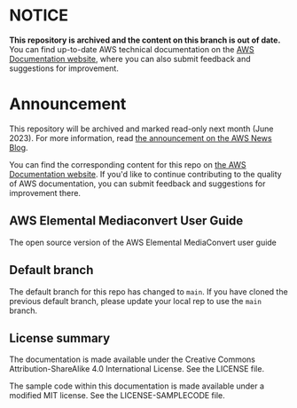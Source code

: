 # NOTICE

**This repository is archived and the content on this branch is out of date.** You can find up-to-date AWS technical documentation on the [AWS Documentation website](https://docs.aws.amazon.com/), where you can also submit feedback and suggestions for improvement.

# Announcement

This repository will be archived and marked read-only next month (June 2023). For more information, read [the announcement on the AWS News Blog](https://aws.amazon.com/blogs/aws/retiring-the-aws-documentation-on-github/).

You can find the corresponding content for this repo on [the AWS Documentation website](https://docs.aws.amazon.com/mediaconvert/latest/ug). If you'd like to continue contributing to the quality of AWS documentation, you can submit feedback and suggestions for improvement there.

## AWS Elemental Mediaconvert User Guide

The open source version of the AWS Elemental MediaConvert user guide

##  Default branch
The default branch for this repo has changed to `main`. 
If you have cloned the previous default branch, please update your local rep to
use the `main` branch.

## License summary

The documentation is made available under the Creative Commons Attribution-ShareAlike 4.0 International License. See the LICENSE file.

The sample code within this documentation is made available under a modified MIT license. See the LICENSE-SAMPLECODE file.
